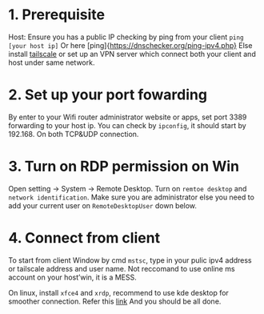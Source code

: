# 1. Prerequisite
 Host: Ensure you has a public IP checking by ping from your client `ping [your host ip]`
Or here [ping]{https://dnschecker.org/ping-ipv4.php}
Else install [tailscale](https://tailscale.com) or set up an VPN server which connect both your client and host under same network.

# 2. Set up your port fowarding
By enter to your Wifi router administrator website or apps, set port 3389 forwarding to your host ip. You can check by `ipconfig`, it should start by 192.168. On both TCP&UDP connection.

# 3. Turn on RDP permission on Win

Open setting -> System -> Remote Desktop. Turn on `remtoe desktop` and `network identification`. Make sure you are administrator else you need to add your current user on `RemoteDesktopUser` down below.

# 4. Connect from client

To start from client Window by cmd `mstsc`, type in your pulic ipv4 address or tailscale address and user name. Not reccomand to use online ms account on your host’win, it is a MESS.

 On linux, install `xfce4` and `xrdp`, recommend to use kde desktop for smoother connection. Refer this [link](https://learn.microsoft.com/en-us/azure/virtual-machines/linux/use-remote-desktop?tabs=azure-cli)
And you should be all done.
